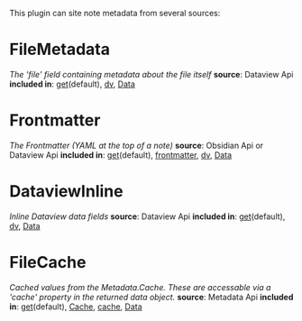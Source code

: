 This plugin can site note metadata from several sources:

# FileMetadata
*The 'file' field containing metadata about the file itself*
**source**: Dataview Api
**included in**: [get](Api/Functions/Metadata/Metadata%20Fetchers/get.md)(default), [dv](Api/Functions/Metadata/Metadata%20Fetchers/dv.md), [Data](Api/Properties/Metadata/Data.md)

# Frontmatter
*The Frontmatter (YAML at the top of a note)*
**source**: Obsidian Api or Dataview Api
**included in**: [get](Api/Functions/Metadata/Metadata%20Fetchers/get.md)(default), [frontmatter](Api/Functions/Metadata/Metadata%20Fetchers/frontmatter.md), [dv](Api/Functions/Metadata/Metadata%20Fetchers/dv.md), [Data](Api/Properties/Metadata/Data.md)

# DataviewInline
*Inline Dataview data fields*
**source**: Dataview Api
**included in**: [get](Api/Functions/Metadata/Metadata%20Fetchers/get.md)(default), [dv](Api/Functions/Metadata/Metadata%20Fetchers/dv.md), [Data](Api/Properties/Metadata/Data.md)

# FileCache
*Cached values from the Metadata.Cache. These are accessable via a 'cache' property in the returned data object.*
**source**: Metadata Api
**included in**: [get](Api/Functions/Metadata/Metadata%20Fetchers/get.md)(default), [Cache](Api/Globals/Cache.md), [cache](Api/Functions/Metadata/Metadata%20Fetchers/cache.md), [Data](Api/Properties/Metadata/Data.md)